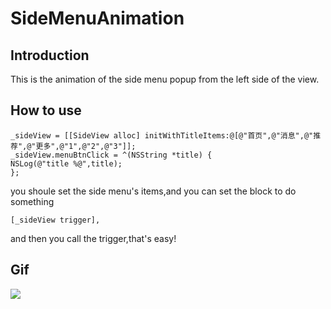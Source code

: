 # SideMenuAnimation

## Introduction
This is the animation of the side menu popup from the left side of the view.

## How to use
```object-c
_sideView = [[SideView alloc] initWithTitleItems:@[@"首页",@"消息",@"推荐",@"更多",@"1",@"2",@"3"]];
_sideView.menuBtnClick = ^(NSString *title) {
NSLog(@"title %@",title);
};
```
you shoule set the side menu's items,and you can set the block to do something
```object-c
[_sideView trigger],
```
and then you call the trigger,that's easy!

## Gif
![](https://github.com/Yuzeyang/SideMenuAnimation/raw/master/SideMenuAnimation.gif)